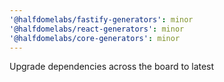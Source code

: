 ```yaml
---
'@halfdomelabs/fastify-generators': minor
'@halfdomelabs/react-generators': minor
'@halfdomelabs/core-generators': minor
---
```


Upgrade dependencies across the board to latest
